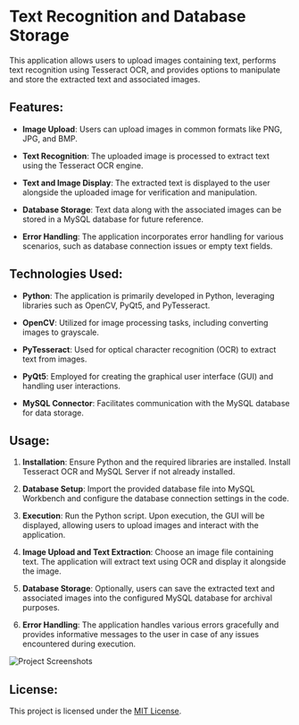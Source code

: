 # Text Recognition and Database Storage

This application allows users to upload images containing text, performs text recognition using Tesseract OCR, and provides options to manipulate and store the extracted text and associated images.

## Features:

- **Image Upload**: Users can upload images in common formats like PNG, JPG, and BMP.

- **Text Recognition**: The uploaded image is processed to extract text using the Tesseract OCR engine.

- **Text and Image Display**: The extracted text is displayed to the user alongside the uploaded image for verification and manipulation.

- **Database Storage**: Text data along with the associated images can be stored in a MySQL database for future reference.

- **Error Handling**: The application incorporates error handling for various scenarios, such as database connection issues or empty text fields.

## Technologies Used:

- **Python**: The application is primarily developed in Python, leveraging libraries such as OpenCV, PyQt5, and PyTesseract.

- **OpenCV**: Utilized for image processing tasks, including converting images to grayscale.

- **PyTesseract**: Used for optical character recognition (OCR) to extract text from images.

- **PyQt5**: Employed for creating the graphical user interface (GUI) and handling user interactions.

- **MySQL Connector**: Facilitates communication with the MySQL database for data storage.

## Usage:

1. **Installation**: Ensure Python and the required libraries are installed. Install Tesseract OCR and MySQL Server if not already installed.

2. **Database Setup**: Import the provided database file into MySQL Workbench and configure the database connection settings in the code.

3. **Execution**: Run the Python script. Upon execution, the GUI will be displayed, allowing users to upload images and interact with the application.

4. **Image Upload and Text Extraction**: Choose an image file containing text. The application will extract text using OCR and display it alongside the image.

5. **Database Storage**: Optionally, users can save the extracted text and associated images into the configured MySQL database for archival purposes.

6. **Error Handling**: The application handles various errors gracefully and provides informative messages to the user in case of any issues encountered during execution.

![Project Screenshots](https://github.com/mannan-python-developer/Text-Recognition-using-OpenCV-and-Tesseract-OCR-/blob/main/Text%20Recognition.png)

## License:

This project is licensed under the [MIT License](LICENSE).
